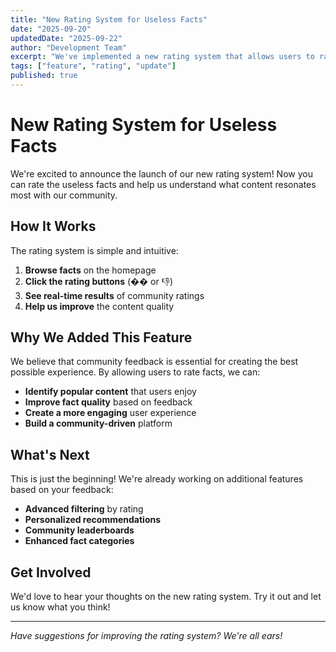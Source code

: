 ```yaml
---
title: "New Rating System for Useless Facts"
date: "2025-09-20"
updatedDate: "2025-09-22"
author: "Development Team"
excerpt: "We've implemented a new rating system that allows users to rate the useless facts. Find out how it works and what this means for the platform."
tags: ["feature", "rating", "update"]
published: true
---
```


# New Rating System for Useless Facts

We're excited to announce the launch of our new rating system! Now you can rate the useless facts and help us understand what content resonates most with our community.

## How It Works

The rating system is simple and intuitive:

1. **Browse facts** on the homepage
2. **Click the rating buttons** (�� or 👎)
3. **See real-time results** of community ratings
4. **Help us improve** the content quality

## Why We Added This Feature

We believe that community feedback is essential for creating the best possible experience. By allowing users to rate facts, we can:

- **Identify popular content** that users enjoy
- **Improve fact quality** based on feedback
- **Create a more engaging** user experience
- **Build a community-driven** platform

## What's Next

This is just the beginning! We're already working on additional features based on your feedback:

- **Advanced filtering** by rating
- **Personalized recommendations**
- **Community leaderboards**
- **Enhanced fact categories**

## Get Involved

We'd love to hear your thoughts on the new rating system. Try it out and let us know what you think!

---

_Have suggestions for improving the rating system? We're all ears!_
